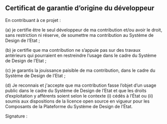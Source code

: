 ## Certificat de garantie d’origine du développeur
 
En contribuant à ce projet :
 
(a) je certifie être le seul développeur de ma contribution et/ou avoir le droit, sans restriction ni réserve, de soumettre ma contribution au Système de Design de l’Etat ; 
 
(b) je certifie que ma contribution ne s’appuie pas sur des travaux antérieurs qui pourraient en restreindre l’usage dans le cadre du Système de Design de l’Etat ; 
 
(c) je garantis la jouissance paisible de ma contribution, dans le cadre du Système de Design de l’Etat ; 
 
(d) Je reconnais et j'accepte que ma contribution fasse l’objet d’un usage public dans le cadre du Système de Design de l’Etat et que les droits d’exploitation y afférents soient selon le contexte (i) cédés à l’État ou (ii) soumis aux dispositions de la licence open source en vigueur pour les Composants de la Plateforme du Système de Design de l’État. 
 

Signature : 
